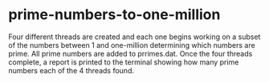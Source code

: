 # prime-numbers-to-one-million
Four different threads are created and each one begins working on a subset of the numbers between 1 and one-million determining which numbers are prime. All prime numbers are added to prrimes.dat. Once the four threads complete, a report is printed to the terminal showing how many prime numbers each of the 4 threads found. 

